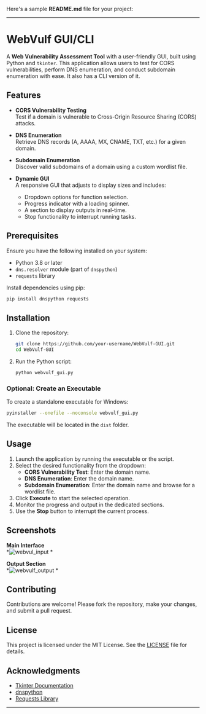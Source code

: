 Here's a sample **README.md** file for your project: 

---

# WebVulf GUI/CLI

A **Web Vulnerability Assessment Tool** with a user-friendly GUI, built using Python and `tkinter`. This application allows users to test for CORS vulnerabilities, perform DNS enumeration, and conduct subdomain enumeration with ease. It also has a CLI version of it.

## Features

- **CORS Vulnerability Testing**  
  Test if a domain is vulnerable to Cross-Origin Resource Sharing (CORS) attacks.  

- **DNS Enumeration**  
  Retrieve DNS records (A, AAAA, MX, CNAME, TXT, etc.) for a given domain.  

- **Subdomain Enumeration**  
  Discover valid subdomains of a domain using a custom wordlist file.

- **Dynamic GUI**  
  A responsive GUI that adjusts to display sizes and includes:  
  - Dropdown options for function selection.  
  - Progress indicator with a loading spinner.  
  - A section to display outputs in real-time.  
  - Stop functionality to interrupt running tasks.

## Prerequisites

Ensure you have the following installed on your system:  
- Python 3.8 or later  
- `dns.resolver` module (part of `dnspython`)  
- `requests` library  

Install dependencies using pip:  
```bash
pip install dnspython requests
```

## Installation

1. Clone the repository:  
   ```bash
   git clone https://github.com/your-username/WebVulf-GUI.git
   cd WebVulf-GUI
   ```
   
2. Run the Python script:  
   ```bash
   python webvulf_gui.py
   ```

### **Optional: Create an Executable**
To create a standalone executable for Windows:
```bash
pyinstaller --onefile --noconsole webvulf_gui.py
```
The executable will be located in the `dist` folder.

## Usage

1. Launch the application by running the executable or the script.  
2. Select the desired functionality from the dropdown:
   - **CORS Vulnerability Test**: Enter the domain name.  
   - **DNS Enumeration**: Enter the domain name.  
   - **Subdomain Enumeration**: Enter the domain name and browse for a wordlist file.  
3. Click **Execute** to start the selected operation.  
4. Monitor the progress and output in the dedicated sections.  
5. Use the **Stop** button to interrupt the current process.

## Screenshots

**Main Interface**  
*![webvul_input](https://github.com/user-attachments/assets/6df5e9fc-0f2a-4a03-ae8c-622c0112d6b2)
*  

**Output Section**  
*![webvulf_output](https://github.com/user-attachments/assets/5ee4a884-f2aa-4181-a4b7-4f4fad7fee50)
*  

## Contributing

Contributions are welcome! Please fork the repository, make your changes, and submit a pull request.  

## License

This project is licensed under the MIT License. See the [LICENSE](LICENSE) file for details.  

## Acknowledgments

- [Tkinter Documentation](https://docs.python.org/3/library/tkinter.html)  
- [dnspython](https://www.dnspython.org/)  
- [Requests Library](https://docs.python-requests.org/)

---
